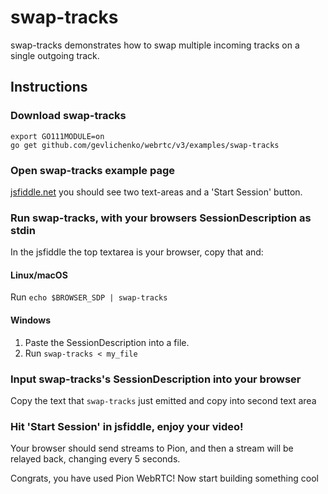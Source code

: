 # swap-tracks
swap-tracks demonstrates how to swap multiple incoming tracks on a single outgoing track.

## Instructions
### Download swap-tracks
```
export GO111MODULE=on
go get github.com/gevlichenko/webrtc/v3/examples/swap-tracks
```

### Open swap-tracks example page
[jsfiddle.net](https://jsfiddle.net/dzc17fga/) you should see two text-areas and a 'Start Session' button.

### Run swap-tracks, with your browsers SessionDescription as stdin
In the jsfiddle the top textarea is your browser, copy that and:
#### Linux/macOS
Run `echo $BROWSER_SDP | swap-tracks`
#### Windows
1. Paste the SessionDescription into a file.
1. Run `swap-tracks < my_file`

### Input swap-tracks's SessionDescription into your browser
Copy the text that `swap-tracks` just emitted and copy into second text area

### Hit 'Start Session' in jsfiddle, enjoy your video!
Your browser should send streams to Pion, and then a stream will be relayed back, changing every 5 seconds.

Congrats, you have used Pion WebRTC! Now start building something cool
